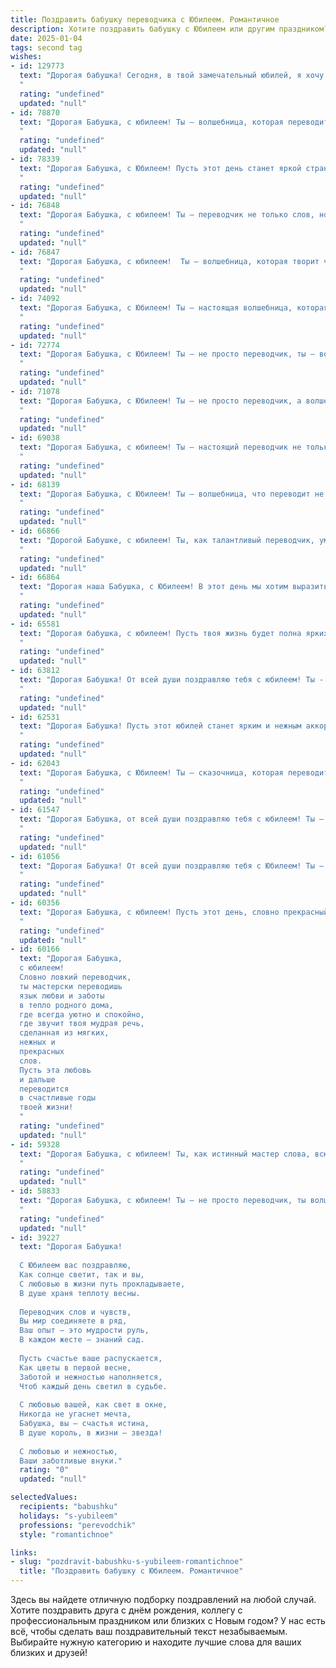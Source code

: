 ```yaml
---
title: Поздравить бабушку переводчика с Юбилеем. Романтичное
description: Хотите поздравить бабушку с Юбилеем или другим праздником? Наш ИИ создаст незабываемое поздравление, а вы обязательно выделитесь среди других.  
date: 2025-01-04
tags: second tag
wishes:
- id: 129773
  text: "Дорогая бабушка! Сегодня, в твой замечательный юбилей, я хочу сказать тебе самые нежные и теплые слова.  Твой талант переводчика, умение раскрывать красоту слов и находить мостики между культурами всегда восхищал меня.  Ты – истинная волшебница, которая умеет превращать любые слова в  волшебство,  а  твоя жизнь – это  целая поэма, полная любви, мудрости и нежности.  Пусть этот юбилей станет началом новой, прекрасной главы твоей жизни, наполненной радостью, счастьем и окруженной любовью близких людей.  С юбилеем, дорогая!
  "
  rating: "undefined"
  updated: "null"
- id: 78870
  text: "Дорогая Бабушка, с юбилеем! Ты – волшебница, которая переводит слова в чувства, а языки – в понимание. Пусть твоя жизнь будет полна любви, тепла и безграничного счастья, словно самый удачный перевод, который ты когда-либо делала. 🎉
  "
  rating: "undefined"
  updated: "null"
- id: 78339
  text: "Дорогая Бабушка, с Юбилеем! Пусть этот день станет яркой страницей в Вашей удивительной жизни, наполненной мудростью и любовью. Вы, как опытный переводчик, всегда находили слова, способные тронуть душу и соединить сердца. Спасибо за Вашу заботу, за каждый добрый совет и за то, что всегда были рядом. Желаю Вам долгих лет, крепкого здоровья и бесконечного счастья!
  "
  rating: "undefined"
  updated: "null"
- id: 76848
  text: "Дорогая Бабушка, с юбилеем! Ты – переводчик не только слов, но и душ, ты соединяешь миры,  открывая сердца и понимание. Твой талант – истинный дар, твоя душа – безграничная,  а  любовь – бесконечна. Пусть  каждый день будет полон счастья, радости и любви!
  "
  rating: "undefined"
  updated: "null"
- id: 76847
  text: "Дорогая Бабушка, с юбилеем!  Ты – волшебница, которая творит чудеса не только переводом слов, но и теплом, заботой, любовью. Пусть твоя жизнь будет наполнена радостью, здоровьем и счастьем!
  "
  rating: "undefined"
  updated: "null"
- id: 74092
  text: "Дорогая Бабушка, с Юбилеем! Ты – настоящая волшебница, которая своим мастерством переносит нас в другие миры, раскрывая тайны языков и культур. Пусть твоя жизнь будет наполнена яркими красками, вдохновением и любовью, как твои переводы, которые всегда очаровывают своей красотой и глубиной.
  "
  rating: "undefined"
  updated: "null"
- id: 72774
  text: "Дорогая Бабушка, с Юбилеем! Ты – не просто переводчик, ты – волшебница, которая переносит нас в другие миры, открывая новые горизонты и языки. Пусть твоя жизнь всегда будет наполнена красотой, любовью и радостью, как прекрасный мир, который ты творишь своими умелыми переводами.
  "
  rating: "undefined"
  updated: "null"
- id: 71078
  text: "Дорогая Бабушка, с Юбилеем! Ты – не просто переводчик, а волшебница, которая открывает нам мир в его самых ярких красках и глубоких оттенках. Пусть твоя жизнь всегда будет полна любви, тепла и вдохновения, как твои переводы – красотой и точностью!
  "
  rating: "undefined"
  updated: "null"
- id: 69038
  text: "Дорогая Бабушка, с юбилеем! Ты – настоящий переводчик не только слов, но и чувств, с любовью передающая нам тепло своих рук и мудрость своего сердца. Пусть жизнь твоя будет полна ярких красок, а душа – светлой и юной, как в день рождения!
  "
  rating: "undefined"
  updated: "null"
- id: 68139
  text: "Дорогая Бабушка, с Юбилеем! Ты – волшебница, что переводит не только слова, но и души, раскрывая нам тайны мира. Твой талант, подобно драгоценному камню, сияет нежной любовью и мудростью. Пусть твоя жизнь будет наполнена  радостными переводами, яркими красками и счастливыми моментами!
  "
  rating: "undefined"
  updated: "null"
- id: 66866
  text: "Дорогой Бабушке, с юбилеем! Ты, как талантливый переводчик, умеешь  превращать  слова в  яркие чувства, а жизнь – в произведение искусства.  Желаю, чтобы твои годы были полны радости, любви и  вдохновения!
  "
  rating: "undefined"
  updated: "null"
- id: 66864
  text: "Дорогая наша Бабушка, с Юбилеем! В этот день мы хотим выразить тебе безграничную любовь и благодарность за твою заботу, мудрость и светлую душу. Твоя профессия переводчика – это не просто работа, это искусство,  которое раскрывает перед людьми мир языков и культур. Ты, как волшебница, переводишь не только слова, но и сердца. Пусть твоя жизнь будет наполнена теплом, радостью и вдохновением, а любовь близких всегда согревает тебя.
  "
  rating: "undefined"
  updated: "null"
- id: 65581
  text: "Дорогая бабушка, с юбилеем! Пусть твоя жизнь будет полна ярких красок, как страницы книг, которые ты переводила на протяжении всей своей жизни. Ты – настоящая волшебница, способная оживить слова и подарить нам мир, полный чудес. Пусть твоя душа по-прежнему будет светлой и чистой, как первый перевод, который ты сделала. Счастья тебе, здоровья и долгих лет, полных любви и радости!
  "
  rating: "undefined"
  updated: "null"
- id: 63812
  text: "Дорогая Бабушка! От всей души поздравляю тебя с юбилеем! Ты - воплощение мудрости, любви и добрых слов, переведённых с языка сердца на язык жизни. Спасибо за твои светлые глаза, которые видели столько прекрасного, и за твои золотые руки, которые творили столько добра. Пусть твоя жизнь будет полна счастья, здоровья и радостных мгновений, которые ты, как истинный переводчик, превращаешь в незабываемые воспоминания!
  "
  rating: "undefined"
  updated: "null"
- id: 62531
  text: "Дорогая Бабушка! Пусть этот юбилей станет ярким и нежным аккордом в Вашей прекрасной жизни, полной любви к слову и искусству перевода! Вы - настоящий волшебник языка, соединяющий культуры и сердца. Желаю Вам крепкого здоровья, вдохновения, новых открытий и всегда теплого, родного окружения!
  "
  rating: "undefined"
  updated: "null"
- id: 62043
  text: "Дорогая Бабушка, с Юбилеем! Ты – сказочница, которая переводит слова в чудеса, а языки – в мосты дружбы. Пусть твоя душа всегда сияет неиссякаемым светом, а сердце – трепещет от любви!
  "
  rating: "undefined"
  updated: "null"
- id: 61547
  text: "Дорогая Бабушка, от всей души поздравляю тебя с юбилеем! Ты — удивительный человек, чья душа, словно волшебный переводчик, переносит нас в мир добра, любви и мудрости. Желаю тебе неиссякаемой энергии, вдохновения, чтобы твои таланты и знания продолжали радовать нас долгие годы. Счастья тебе, Бабушка, и всех благ!
  "
  rating: "undefined"
  updated: "null"
- id: 61056
  text: "Дорогая Бабушка! От всей души поздравляю тебя с Юбилеем! Ты – настоящий волшебник, который умеет переносить нас в другие миры своими переводами. Твой талант и любовь к слову – настоящая магия! Пусть твоя жизнь будет наполнена яркими красками, теплом и радостью. Счастья тебе, здоровья и долгих лет!
  "
  rating: "undefined"
  updated: "null"
- id: 60356
  text: "Дорогая Бабушка, с юбилеем! Пусть этот день, словно прекрасный перевод,  наполняет  твою жизнь  новыми  красками любви, счастья и гармонии.  Ты –  истинно  одарённая  мастерица языка,  твоя душа –  источник мудрости и добра,  а  сердце –  теплый  огонь,  согревающий  всех вокруг.  Будь  здорова,  любима  и  радостна!
  "
  rating: "undefined"
  updated: "null"
- id: 60166
  text: "Дорогая Бабушка,
  с юбилеем!
  Словно ловкий переводчик,
  ты мастерски переводишь
  язык любви и заботы
  в тепло родного дома,
  где всегда уютно и спокойно,
  где звучит твоя мудрая речь,
  сделанная из мягких,
  нежных и
  прекрасных
  слов.
  Пусть эта любовь
  и дальше
  переводится
  в счастливые годы
  твоей жизни!
  "
  rating: "undefined"
  updated: "null"
- id: 59328
  text: "Дорогая Бабушка, с юбилеем! Ты, как истинный мастер слова, всю свою жизнь переводила языки мира, раскрывая их тайны и соединяя сердца. Но самое важное – ты переводила нам любовь и мудрость, даря их щедро и бескорыстно. Спасибо тебе за твой талант, за тепло твоего сердца и за то, что ты всегда рядом.
  "
  rating: "undefined"
  updated: "null"
- id: 58833
  text: "Дорогая Бабушка, с юбилеем! Ты – не просто переводчик, ты волшебница, которая переводит слова в чувства, а слова любви – в теплоту, которая согревает всех вокруг. В твоих руках язык становится живым, а твоя душа – источником вдохновения. Пусть твоя жизнь будет полна радости, любви и новых переводов, которые откроют тебе новые горизонты!
  "
  rating: "undefined"
  updated: "null"
- id: 39227
  text: "Дорогая Бабушка!
  
  С Юбилеем вас поздравляю,
  Как солнце светит, так и вы,
  С любовью в жизни путь прокладываете,
  В душе храня теплоту весны.
  
  Переводчик слов и чувств,
  Вы мир соединяете в ряд,
  Ваш опыт — это мудрости руль,
  В каждом жесте — знаний сад.
  
  Пусть счастье ваше распускается,
  Как цветы в первой весне,
  Заботой и нежностью наполняется,
  Чтоб каждый день светил в судьбе.
  
  С любовью вашей, как свет в окне,
  Никогда не угаснет мечта,
  Бабушка, вы — счастья истина,
  В душе король, в жизни — звезда!
  
  С любовью и нежностью,
  Ваши заботливые внуки."
  rating: "0"
  updated: "null"

selectedValues:
  recipients: "babushku"
  holidays: "s-yubileem"
  professions: "perevodchik"
  style: "romantichnoe"

links:
- slug: "pozdravit-babushku-s-yubileem-romantichnoe"
  title: "Поздравить бабушку с Юбилеем. Романтичное"
---
```


Здесь вы найдете отличную подборку поздравлений на любой случай. 
Хотите поздравить друга с днём рождения, коллегу с профессиональным праздником или близких с Новым годом? У нас есть всё, чтобы сделать ваш поздравительный текст незабываемым. Выбирайте нужную категорию и находите лучшие слова для ваших близких и друзей!
